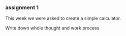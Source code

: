 ### assignment 1

This week we were asked to create a simple calculator. 

Write down whole thought and work process